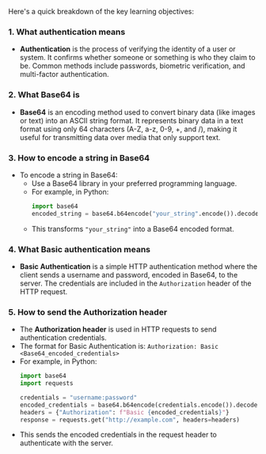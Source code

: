 Here's a quick breakdown of the key learning objectives:

### 1. **What authentication means**
   - **Authentication** is the process of verifying the identity of a user or system. It confirms whether someone or something is who they claim to be. Common methods include passwords, biometric verification, and multi-factor authentication.

### 2. **What Base64 is**
   - **Base64** is an encoding method used to convert binary data (like images or text) into an ASCII string format. It represents binary data in a text format using only 64 characters (A-Z, a-z, 0-9, +, and /), making it useful for transmitting data over media that only support text.

### 3. **How to encode a string in Base64**
   - To encode a string in Base64:
     - Use a Base64 library in your preferred programming language.
     - For example, in Python:
       ```python
       import base64
       encoded_string = base64.b64encode("your_string".encode()).decode()
       ```
     - This transforms `"your_string"` into a Base64 encoded format.

### 4. **What Basic authentication means**
   - **Basic Authentication** is a simple HTTP authentication method where the client sends a username and password, encoded in Base64, to the server. The credentials are included in the `Authorization` header of the HTTP request.

### 5. **How to send the Authorization header**
   - The **Authorization header** is used in HTTP requests to send authentication credentials.
   - The format for Basic Authentication is: `Authorization: Basic <Base64_encoded_credentials>`
   - For example, in Python:
     ```python
     import base64
     import requests

     credentials = "username:password"
     encoded_credentials = base64.b64encode(credentials.encode()).decode()
     headers = {"Authorization": f"Basic {encoded_credentials}"}
     response = requests.get("http://example.com", headers=headers)
     ```
   - This sends the encoded credentials in the request header to authenticate with the server.